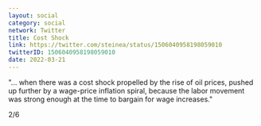 ```yaml
---
layout: social
category: social
network: Twitter
title: Cost Shock
link: https://twitter.com/steinea/status/1506040958198059010
twitterID: 1506040958198059010
date: 2022-03-21
---
```


"... when there was a cost shock propelled by the rise of oil prices, pushed up further by a wage-price inflation spiral, because the labor movement was strong enough at the time to bargain for wage increases."

2/6
